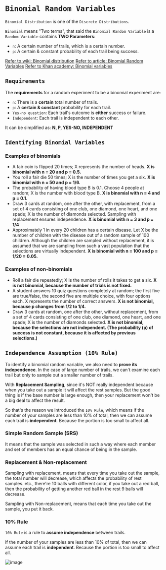 # `Binomial Random Variables`

`Binomial Distribution` is one of the `Discrete Distributions`.

`Binomial` means "Two terms", that said the `Binomial Random Variable` is a `Random Variable` contains **TWO Parameters**:
- `n`: A certain number of trails, which is a certain number.
- `p`: A certain & constant probability of each trail being success.

[Refer to wiki: Binomial distribution](https://www.wikiwand.com/en/Binomial_distribution)
[Refer to article: Binomial Random Variables](http://bolt.mph.ufl.edu/6050-6052/unit-3b/binomial-random-variables/)
[Refer to Khan academy: Binomial variables](https://www.khanacademy.org/math/ap-statistics/random-variables-ap/modal/v/binomial-variables)

## `Requirements`
The **requirements** for a random experiment to be a binomial experiment are:
- `n`: There is a **certain** total number of trails.
- `p`: A **certain & constant** probability for each trail.
- `Yes-no question`: Each trail's outcome is **either** success or failure.
- `Independent`: Each trail is independent to each other.

It can be simplified as: **N, P, YES-NO, INDEPENDENT**

## `Identifying Binomial Variables`

### Examples of binomials
- A fair coin is flipped 20 times; X represents the number of heads.
**X is binomial with n = 20 and p = 0.5.**
- You roll a fair die 50 times; X is the number of times you get a six.
**X is binomial with n = 50 and p = 1/6.**
- The probability of having blood type B is 0.1. Choose 4 people at random; X is the number with blood type B.
**X is binomial with n = 4 and p = 0.1.**
- Draw 3 cards at random, one after the other, with replacement, from a set of 4 cards consisting of one club, one diamond, one heart, and one spade; X is the number of diamonds selected. Sampling with replacement ensures independence.
**X is binomial with n = 3 and p = 1/4**
- Approximately 1 in every 20 children has a certain disease. Let X be the number of children with the disease out of a random sample of 100 children. Although the children are sampled without replacement, it is assumed that we are sampling from such a vast population that the selections are virtually independent.
**X is binomial with n = 100 and p = 1/20 = 0.05.**

### Examples of non-binomials
- Roll a fair die repeatedly; X is the number of rolls it takes to get a six.
**X is not binomial, because the number of trials is not fixed.**
- A student answers 10 quiz questions completely at random; the first five are true/false, the second five are multiple choice, with four options each. X represents the number of correct answers.
**X is not binomial, because p changes from 1/2 to 1/4.**
- Draw 3 cards at random, one after the other, without replacement, from a set of 4 cards consisting of one club, one diamond, one heart, and one spade; X is the number of diamonds selected.
**X is not binomial, because the selections are not independent. (The probability (p) of success is not constant, because it is affected by previous selections.)**



## `Independence Assumption (10% Rule)`

To identify a binomial random variable, we also need to **prove its independence**.
In the case of large number of trails, we can't examine each trail but only to sample out a smaller number of trails.

With **Replacement Sampling**, since it's NOT really independent because when you take out a sample it will affect the rest samples. But the good thing is if the base number is large enough, then your replacement won't be a big deal to affect the result.

So that's the reason we introduced the `10% Rule`, which means if the number of your samples are less than 10% of total, then we can assume each trail is **independent**. Because the portion is too small to affect all.

### Simple Random Sample (SRS)
It means that the sample was selected in such a way where each member and set of members has an equal chance of being in the sample.

### Replacement & Non-replacement
Sampling with replacement, means that every time you take out the sample, the total number will decrease, which affects the probability of rest samples. etc., there're 10 balls with different color, if you take out a red ball, then the probability of getting another red ball in the rest 9 balls will decrease.

Sampling with Non-replacement, means that each time you take out the sample, you put it back.


### 10% Rule
`10% Rule` is a rule to **assume independence** between trails.

If the number of your samples are less than 10% of total, then we can assume each trail is **independent**. Because the portion is too small to affect all.

![image](https://user-images.githubusercontent.com/14041622/44390420-cd525000-a55f-11e8-9149-aa872068be44.png)
